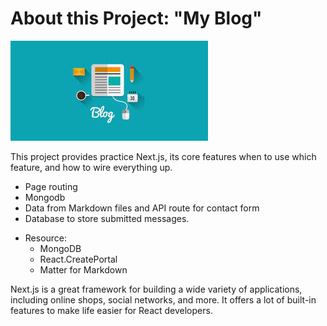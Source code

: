 # About this Project: "My Blog"

![MyBlog](images.jpeg)

This project provides practice Next.js, its core features when to use which feature, and how to wire everything up.

- Page routing
- Mongodb
- Data from Markdown files and API route for contact form
- Database to store submitted messages.

* Resource:
  - MongoDB
  - React.CreatePortal
  - Matter for Markdown

Next.js is a great framework for building a wide variety of applications, including online shops, social networks, and more. It offers a lot of built-in features to make life easier for React developers.

